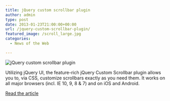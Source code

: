 ```yaml
---
title: jQuery custom scrollbar plugin
author: admin
type: post
date: 2013-01-23T21:00:00+00:00
url: /jquery-custom-scrollbar-plugin/
featured_image: /scroll_large.jpg
categories:
  - News of the Web

---
```

<img src="https://i2.wp.com/codevisually.com/wp-content/uploads/2013/01/scroll_large.jpg?w=700" alt="jQuery custom scrollbar plugin" data-recalc-dims="1" />

Utilizing jQuery UI, the feature-rich jQuery Custom Scrollbar plugin allows you to, via CSS, customize scrollbars exactly as you need them. It works on all major browsers (incl. IE 10, 9, 8 & 7) and on iOS and Android.

<a href="http://codevisually.com/jquery-custom-scrollbar-plugin/" title="jQuery custom scrollbar plugin" target="_blank">Read the article</a>